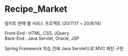 # Recipe_Market

밀키트 판매 웹 서비스 프로젝트 (20/7/17 ~ 20/8/14)  

Front-End : HTML, CSS, JQuery  
Back-End : Java Servlet, Oracle, JSP  

Spring Framework 학습 전에 Java Servlet으로 MVC 패턴 구현
